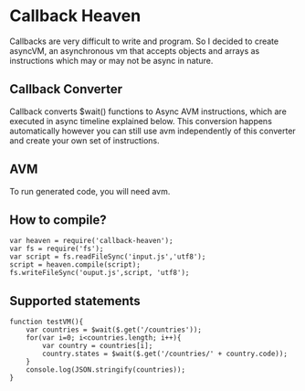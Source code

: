 # Callback Heaven
Callbacks are very difficult to write and program. So I decided to create asyncVM, 
an asynchronous vm that accepts objects and arrays as instructions which may or 
may not be async in nature. 

## Callback Converter 
Callback converts $wait() functions to Async AVM instructions, which are 
executed in async timeline explained below. This conversion happens automatically
however you can still use avm independently of this converter and create your own
set of instructions.

## AVM
To run generated code, you will need avm.

## How to compile?

    var heaven = require('callback-heaven');
    var fs = require('fs');
    var script = fs.readFileSync('input.js','utf8');
    script = heaven.compile(script);
    fs.writeFileSync('ouput.js',script, 'utf8');
    
    
## Supported statements

    function testVM(){
        var countries = $wait($.get('/countries'));
        for(var i=0; i<countries.length; i++){
            var country = countries[i];
            country.states = $wait($.get('/countries/' + country.code));
        }
        console.log(JSON.stringify(countries));
    }
    